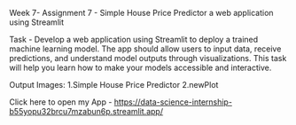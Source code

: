 Week 7- Assignment 7 - Simple House Price Predictor a web application using Streamlit

Task - Develop a web application using Streamlit to deploy a trained machine learning model. The app should allow users to input data, 
receive predictions, and understand model outputs through visualizations. This task will help you learn how to make your models 
accessible and interactive.

Output Images:
1.Simple House Price Predictor
2.newPlot

Click here to open my App - https://data-science-internship-b55yopu32brcu7mzabun6p.streamlit.app/
